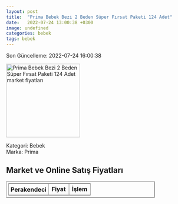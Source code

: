 ```yaml
---
layout: post
title:  "Prima Bebek Bezi 2 Beden Süper Fırsat Paketi 124 Adet"
date:   2022-07-24 13:00:38 +0300
image: undefined
categories: bebek
tags: bebek
---
```


Son Güncelleme: 2022-07-24 16:00:38

<img src="undefined" width="200" alt="Prima Bebek Bezi 2 Beden Süper Fırsat Paketi 124 Adet market fiyatları" />

Kategori: Bebek
<br />
Marka: Prima

<h2>Market ve Online Satış Fiyatları</h2>

<table border="1" style="padding: 5px;width:80%;">
  <tr>
    <td style="padding: 5px;"><strong>Perakendeci</strong></td>
    <td><strong>Fiyat</strong></td>
    <td><strong>İşlem</strong></td>
  </tr>
  
</table>
